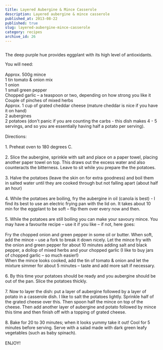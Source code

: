 ```yaml
---
title: Layered Aubergine & Mince Casserole
description: Layered aubergine & mince casserole
published_at: 2013-08-22
published: true
slug: layered-aubergine-mince-casserole
category: recipes
archive_id: 26
---
```


<div><img src="/assets/images/articles/eggplant_1.jpg" alt=""><p class="caption">The deep purple hue provides eggplant with its high level of antioxidants.</p><span class="underLine">You will need:</span><br><br>
Approx. 500g mince<br>
1 tin tomato &amp; onion mix<br>
1 onion<br>
1 small green pepper<br>
Chopped garlic – a teaspoon or two, depending on how strong you like it<br>
Couple of pinches of mixed herbs <br>
Approx. 1 cup of grated cheddar cheese (mature cheddar is nice if you have it on hand)<br>
2 aubergines<br>
2 potatoes (don't panic if you are counting the carbs - this dish makes 4 - 5 servings, and so you are essentially having half a potato per serving).<br><br><span class="underLine">Directions:</span><br><br>
1. Preheat oven to 180 degrees C.<br><br>
2. Slice the aubergine, sprinkle with salt and place on a paper towel, placing another paper towel on top. This draws out the excess water and also counteracts the bitterness. Leave to sit while you prepare the the potatoes.<br><br>
3. Halve the potatoes (leave the skin on for extra goodness) and boil them in salted water until they are cooked through but not falling apart (about half an hour)<br><br>
4. While the potatoes are boiling, fry the aubergine in oil (canola is best) - I find its best to use an electric frying pan with the lid on.  It takes about 10 min for the eggplant to be    soft – flip them over every now and then.<br><br>
5. While the potatoes are still boiling you can make your savoury mince.  You may have a favourite recipe – use it if you like – if not, here goes:<br><br>
Fry the chopped onion and green pepper in some oil or butter.   When soft, add the mince – use a fork to break it down nicely.  Let the mince fry with the onion and green pepper for about 10 minutes adding salt and black pepper, a dollop of mixed herbs and your chopped garlic (I like to buy jars of chopped garlic – so much easier!)<br>
When the mince looks cooked, add the tin of tomato &amp; onion and let the mixture simmer for about 5 minutes – taste and add more salt if necessary.<br><br>
6. By this time your potatoes should be ready and you aubergine should be out of the pan.  Slice the potatoes thickly.<br><br>
7. Now to layer the dish: put a layer of aubergine followed by a layer of potato in a casserole dish.  I like to salt the potatoes lightly.  Sprinkle half of the grated cheese over this.  Then spoon half the mince on top of the cheese.  Then add another layer of aubergine and potato followed by mince this time and then finish off with a topping of grated cheese.<br><br>
8. Bake for 20 to 30 minutes; when it looks yummy take it out!  Cool for 5 minutes before serving. Serve with a salad made with dark green leafy vegetables (such as baby spinach). <br><br>
ENJOY!</div>